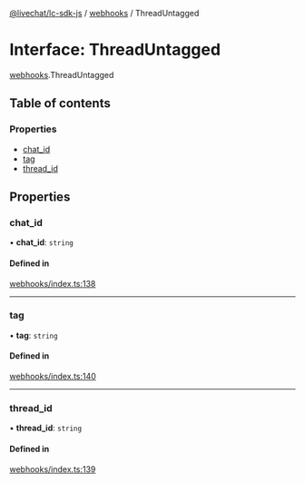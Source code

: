 [@livechat/lc-sdk-js](../README.md) / [webhooks](../modules/webhooks.md) / ThreadUntagged

# Interface: ThreadUntagged

[webhooks](../modules/webhooks.md).ThreadUntagged

## Table of contents

### Properties

- [chat\_id](webhooks.ThreadUntagged.md#chat_id)
- [tag](webhooks.ThreadUntagged.md#tag)
- [thread\_id](webhooks.ThreadUntagged.md#thread_id)

## Properties

### chat\_id

• **chat\_id**: `string`

#### Defined in

[webhooks/index.ts:138](https://github.com/livechat/lc-sdk-js/blob/7431f2f/src/webhooks/index.ts#L138)

___

### tag

• **tag**: `string`

#### Defined in

[webhooks/index.ts:140](https://github.com/livechat/lc-sdk-js/blob/7431f2f/src/webhooks/index.ts#L140)

___

### thread\_id

• **thread\_id**: `string`

#### Defined in

[webhooks/index.ts:139](https://github.com/livechat/lc-sdk-js/blob/7431f2f/src/webhooks/index.ts#L139)
